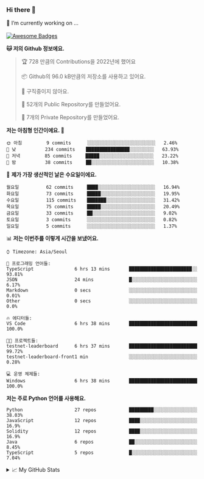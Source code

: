 ### Hi there 👋 
🔭 I’m currently working on ... </br></br>
[![Awesome Badges](https://img.shields.io/badge/Introduce-EN-green.svg)](https://github.com/tlatkdgus1/tlatkdgus1/blob/main/README.md.en)

<!--START_SECTION:waka-->
**🐱 저의 Github 정보에요.** 

> 🏆 728 만큼의 Contributions을 2022년에 했어요
 > 
> 📦 Github의 96.0 kB만큼의 저장소를 사용하고 있어요. 
 > 
> 🚫 구직중이지 않아요.
 > 
> 📜 52개의 Public Repository를 만들었어요. 
 > 
> 🔑 7개의 Private Repository를 만들었어요.  

**저는 아침형 인간이에요. 🐤** 

```text
🌞 아침         9 commits      ░░░░░░░░░░░░░░░░░░░░░░░░░   2.46% 
🌆 낮　         234 commits    ████████████████░░░░░░░░░   63.93% 
🌃 저녁         85 commits     █████░░░░░░░░░░░░░░░░░░░░   23.22% 
🌙 밤　         38 commits     ██░░░░░░░░░░░░░░░░░░░░░░░   10.38%

```
📅 **제가 가장 생산적인 날은 수요일이에요.** 

```text
월요일          62 commits     ████░░░░░░░░░░░░░░░░░░░░░   16.94% 
화요일          73 commits     █████░░░░░░░░░░░░░░░░░░░░   19.95% 
수요일          115 commits    ███████░░░░░░░░░░░░░░░░░░   31.42% 
목요일          75 commits     █████░░░░░░░░░░░░░░░░░░░░   20.49% 
금요일          33 commits     ██░░░░░░░░░░░░░░░░░░░░░░░   9.02% 
토요일          3 commits      ░░░░░░░░░░░░░░░░░░░░░░░░░   0.82% 
일요일          5 commits      ░░░░░░░░░░░░░░░░░░░░░░░░░   1.37%

```


📊 **저는 이번주를 이렇게 시간을 보냈어요.** 

```text
⌚︎ Timezone: Asia/Seoul

💬 프로그래밍 언어들: 
TypeScript               6 hrs 13 mins       ███████████████████████░░   93.81% 
JSON                     24 mins             █░░░░░░░░░░░░░░░░░░░░░░░░   6.17% 
Markdown                 0 secs              ░░░░░░░░░░░░░░░░░░░░░░░░░   0.01% 
Other                    0 secs              ░░░░░░░░░░░░░░░░░░░░░░░░░   0.0%

🔥 에디터들: 
VS Code                  6 hrs 38 mins       █████████████████████████   100.0%

🐱‍💻 프로젝트들: 
testnet-leaderboard      6 hrs 37 mins       █████████████████████████   99.72% 
testnet-leaderboard-front1 min               ░░░░░░░░░░░░░░░░░░░░░░░░░   0.28%

💻 운영 체제들: 
Windows                  6 hrs 38 mins       █████████████████████████   100.0%

```

**저는 주로 Python 언어를 사용해요.** 

```text
Python                   27 repos            █████████░░░░░░░░░░░░░░░░   38.03% 
JavaScript               12 repos            ████░░░░░░░░░░░░░░░░░░░░░   16.9% 
Solidity                 12 repos            ████░░░░░░░░░░░░░░░░░░░░░   16.9% 
Java                     6 repos             ██░░░░░░░░░░░░░░░░░░░░░░░   8.45% 
TypeScript               5 repos             █░░░░░░░░░░░░░░░░░░░░░░░░   7.04%

```



<!--END_SECTION:waka-->

<details>
<summary>📈 My GitHub Stats</summary>
<p align="center"> <img src="https://github-readme-stats.vercel.app/api?username=tlatkdgus1&show_icons=true" alt="tlatkdgus1" />
</details>
